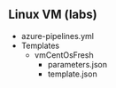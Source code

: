 ## Linux VM (labs)

- azure-pipelines.yml
- Templates
  - vmCentOsFresh
    - parameters.json
    - template.json
